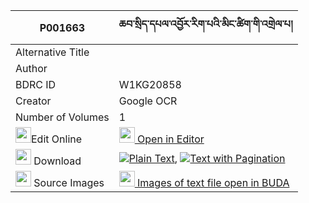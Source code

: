 |P001663|ཆབ་སྲིད་དཔལ་འབྱོར་རིག་པའི་མིང་ཚིག་གི་འགྲེལ་པ། 
| --- | --- 
|Alternative Title |
|Author | 
|BDRC ID | W1KG20858
|Creator | Google OCR
|Number of Volumes| 1
|<img width="25" src="https://img.icons8.com/color/25/000000/edit-property.png">Edit Online| [<img width="25" src="https://avatars.githubusercontent.com/u/45091458?s=200&v=4"> Open in Editor](http://editor.openpecha.org/P001663)
|<img width="25" src="https://img.icons8.com/fluent/48/000000/download-2.png"/>  Download | [![](https://img.icons8.com/color/20/000000/txt.png)Plain Text](https://github.com/Openpecha/P001663/releases/download/v1/chabsi_paljor_rigpa_i_mingtsik_plain_P001663.zip), [![](https://img.icons8.com/color/20/000000/txt.png)Text with Pagination](https://github.com/Openpecha/P001663/releases/download/v1/chabsi_paljor_rigpa_i_mingtsik_pages_P001663.zip)
|<img width="25" src="https://img.icons8.com/plasticine/100/000000/pictures-folder.png"/>  Source Images | [<img width="25" src="https://library.bdrc.io/icons/BUDA-small.svg"> Images of text file open in BUDA](https://library.bdrc.io/show/bdr:W1KG20858)